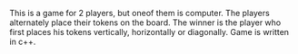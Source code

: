 This is a game for 2 players, but oneof them is computer.
The players alternately place their tokens on the board. The winner is the player who first places his tokens vertically, horizontally or diagonally.
Game is written in c++.